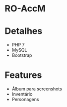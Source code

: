 # RO-AccM

# Detalhes
* PHP 7
* MySQL
* Bootstrap

# Features
* Álbum para screenshots
* Inventário
* Personagens
